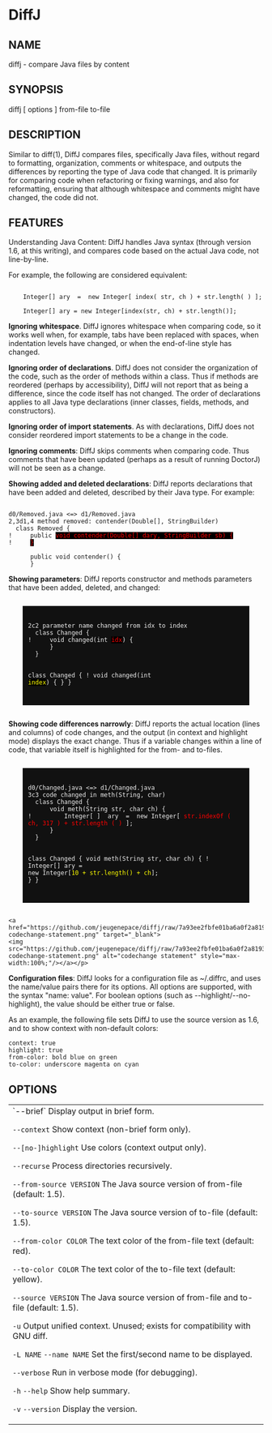 DiffJ
=====

NAME
----

diffj - compare Java files by content

SYNOPSIS
--------

diffj [ options ] from-file to-file

DESCRIPTION
-----------

Similar to diff(1), DiffJ compares files, specifically Java files, without
regard to formatting, organization, comments or whitespace, and outputs the
differences by reporting the type of Java code that changed. It is primarily for
comparing code when refactoring or fixing warnings, and also for reformatting,
ensuring that although whitespace and comments might have changed, the code did
not.

FEATURES
--------

Understanding Java Content: DiffJ handles Java syntax (through version 1.6, at
this writing), and compares code based on the actual Java code, not
line-by-line.

For example, the following are considered equivalent:

<pre><code>
    Integer[] ary  =  new Integer[ index( str, ch ) + str.length( ) ];

    Integer[] ary = new Integer[index(str, ch) + str.length()];
</code></pre>

**Ignoring whitespace**. DiffJ ignores whitespace when comparing code, so it
works well when, for example, tabs have been replaced with spaces, when
indentation levels have changed, or when the end-of-line style has changed.

**Ignoring order of declarations**. DiffJ does not consider the organization of
the code, such as the order of methods within a class. Thus if methods are
reordered (perhaps by accessibility), DiffJ will not report that as being a
difference, since the code itself has not changed. The order of declarations
applies to all Java type declarations (inner classes, fields, methods, and
constructors).

**Ignoring order of import statements**. As with declarations, DiffJ does not
consider reordered import statements to be a change in the code.

**Ignoring comments**: DiffJ skips comments when comparing code. Thus comments
that have been updated (perhaps as a result of running DoctorJ) will not be seen
as a change.

**Showing added and deleted declarations**: DiffJ reports declarations that have
been added and deleted, described by their Java type. For example:

<pre><code>
d0/Removed.java <=> d1/Removed.java
2,3d1,4 method removed: contender(Double[], StringBuilder)
  class Removed {
!     public <span style="color: red; background: black">void contender(Double[] dary, StringBuilder sb) {</span>
!     <span style="color: red; background: black">}</span>
  
      public void contender() {
      }
</code></pre>

**Showing parameters**: DiffJ reports constructor and methods parameters that have
been added, deleted, and changed:

<div width="100%" style="background: #111111; color: #EEEEEE; margin: 2em; padding: 0.25em 0.75em 0.75em 0.75em; ">
<pre><code>
2c2 parameter name changed from idx to index
  class Changed {
!     void changed(int <span style="color: red; background: black">idx</span>) {
      }
  }

  class Changed {
!     void changed(int <span style="color: yellow; background: black">index</span>) {
      }
  }
</code></pre></div>

**Showing code differences narrowly**: DiffJ reports the actual location (lines
and columns) of code changes, and the output (in context and highlight mode)
displays the exact change. Thus if a variable changes within a line of code,
that variable itself is highlighted for the from- and to-files.

<div width="100%" style="background: #111111; color: #EEEEEE; margin: 2em; padding: 0.25em 0.75em 0.75em 0.75em; ">
<pre><code>
d0/Changed.java <=> d1/Changed.java
3c3 code changed in meth(String, char)
  class Changed {
      void meth(String str, char ch) {
!         Integer[ ]  ary  =  new Integer[ <span style="color: red">str.indexOf ( ch, 317 ) + str.length ( )</span> ];
      }
  }

  class Changed {
      void meth(String str, char ch) {
!         Integer[] ary = new Integer[<span style="color: yellow">10 + str.length() + ch</span>];
      }
  }
</code></pre></div>

<p>

    <a href="https://github.com/jeugenepace/diffj/raw/7a93ee2fbfe01ba6a0f2a8193d356cc4f8b53f23/src/site/resources/img/diffj-codechange-statement.png" target="_blank">
    <img src="https://github.com/jeugenepace/diffj/raw/7a93ee2fbfe01ba6a0f2a8193d356cc4f8b53f23/src/site/resources/img/diffj-codechange-statement.png" alt="codechange statement" style="max-width:100%;"/></a></p>
</p>

**Configuration files**: DiffJ looks for a configuration file as ~/.diffrc, and
uses the name/value pairs there for its options. All options are supported, with
the syntax "name: value". For boolean options (such as
--highlight/--no-highlight), the value should be either true or false.

As an example, the following file sets DiffJ to use the source version as 1.6,
and to show context with non-default colors:

    context: true
    highlight: true
    from-color: bold blue on green
    to-color: underscore magenta on cyan


OPTIONS
-------

<table>
<tr><td>
`--brief`
  Display output in brief form.

`--context`
  Show context (non-brief form only).

`--[no-]highlight`
  Use colors (context output only).

`--recurse`
  Process directories recursively.

`--from-source VERSION`
  The Java source version of from-file (default: 1.5).

`--to-source VERSION`
  The Java source version of to-file (default: 1.5).

`--from-color COLOR`
  The text color of the from-file text (default: red).

`--to-color COLOR`
  The text color of the to-file text (default: yellow).

`--source VERSION`
  The Java source version of from-file and to-file (default: 1.5).

`-u`
  Output unified context. Unused; exists for compatibility with GNU diff.

`-L NAME`
`--name NAME`
  Set the first/second name to be displayed.

`--verbose`
  Run in verbose mode (for debugging).

`-h`
`--help`
  Show help summary.

`-v`
`--version`
  Display the version.
